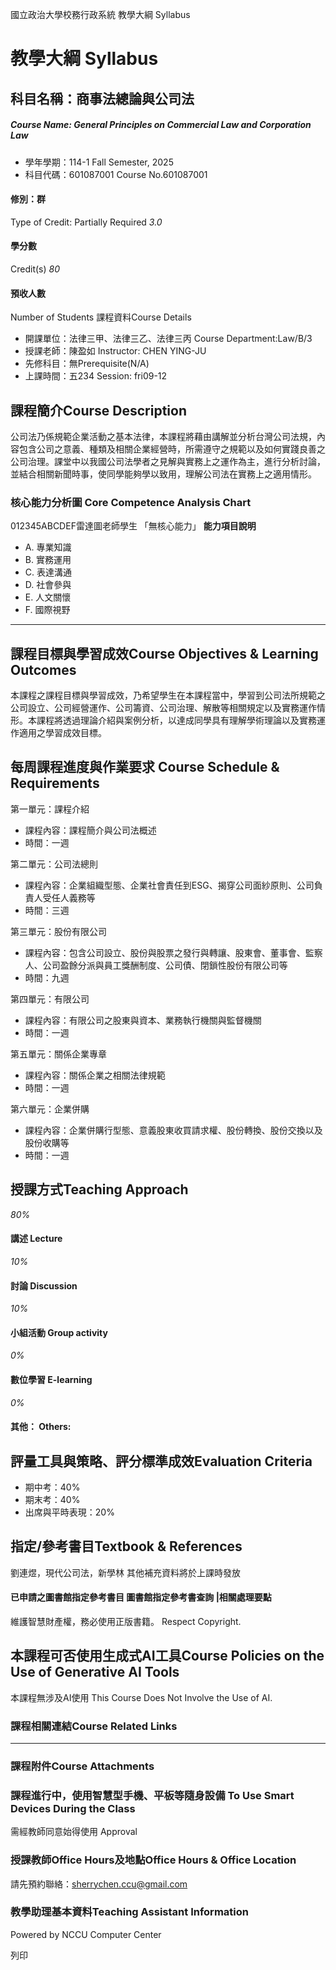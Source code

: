 國立政治大學校務行政系統 教學大綱 Syllabus
# 教學大綱 Syllabus
##  科目名稱：商事法總論與公司法
#####  Course Name: General Principles on Commercial Law and Corporation Law
  * 學年學期：114-1 Fall Semester, 2025 
  * 科目代碼：601087001 Course No.601087001


#### 修別：群
Type of Credit: Partially Required 
_3.0_
#### 學分數
Credit(s)
_80_
#### 預收人數
Number of Students
課程資料Course Details
  * 開課單位：法律三甲、法律三乙、法律三丙 Course Department:Law/B/3 
  * 授課老師：陳盈如 Instructor: CHEN YING-JU 
  * 先修科目：無Prerequisite(N/A)
  * 上課時間：五234 Session: fri09-12 


##  課程簡介Course Description
公司法乃係規範企業活動之基本法律，本課程將藉由講解並分析台灣公司法規，內容包含公司之意義、種類及相關企業經營時，所需遵守之規範以及如何實踐良善之公司治理。課堂中以我國公司法學者之見解與實務上之運作為主，進行分析討論，並結合相關新聞時事，使同學能夠學以致用，理解公司法在實務上之適用情形。
###  核心能力分析圖 Core Competence Analysis Chart
012345ABCDEF雷達圖老師學生
「無核心能力」 
**能力項目說明**
  * A. 專業知識
  * B. 實務運用
  * C. 表達溝通
  * D. 社會參與
  * E. 人文關懷
  * F. 國際視野


* * *
##  課程目標與學習成效Course Objectives & Learning Outcomes 
本課程之課程目標與學習成效，乃希望學生在本課程當中，學習到公司法所規範之公司設立、公司經營運作、公司籌資、公司治理、解散等相關規定以及實務運作情形。本課程將透過理論介紹與案例分析，以達成同學具有理解學術理論以及實務運作適用之學習成效目標。
##  每周課程進度與作業要求 Course Schedule & Requirements
第一單元：課程介紹
  * 課程內容：課程簡介與公司法概述
  * 時間：一週


第二單元：公司法總則
  * 課程內容：企業組織型態、企業社會責任到ESG、揭穿公司面紗原則、公司負責人受任人義務等
  * 時間：三週


第三單元：股份有限公司
  * 課程內容：包含公司設立、股份與股票之發行與轉讓、股東會、董事會、監察人、公司盈餘分派與員工獎酬制度、公司債、閉鎖性股份有限公司等
  * 時間：九週


第四單元：有限公司
  * 課程內容：有限公司之股東與資本、業務執行機關與監督機關
  * 時間：一週


第五單元：關係企業專章
  * 課程內容：關係企業之相關法律規範
  * 時間：一週


第六單元：企業併購
  * 課程內容：企業併購行型態、意義股東收買請求權、股份轉換、股份交換以及股份收購等
  * 時間：一週


##  授課方式Teaching Approach
_80%_
####  講述 Lecture
_10%_
####  討論 Discussion
_10%_
####  小組活動 Group activity
_0%_
####  數位學習 E-learning
_0%_
####  其他： Others:
##  評量工具與策略、評分標準成效Evaluation Criteria
  * 期中考：40%
  * 期末考：40%
  * 出席與平時表現：20%


##  指定/參考書目Textbook & References
劉連煜，現代公司法，新學林
其他補充資料將於上課時發放
####  已申請之圖書館指定參考書目  圖書館指定參考書查詢 |相關處理要點
維護智慧財產權，務必使用正版書籍。 Respect Copyright.
##  本課程可否使用生成式AI工具Course Policies on the Use of Generative AI Tools
本課程無涉及AI使用 This Course Does Not Involve the Use of AI.
###  課程相關連結Course Related Links
* * *
###  課程附件Course Attachments
###  課程進行中，使用智慧型手機、平板等隨身設備 To Use Smart Devices During the Class
需經教師同意始得使用  Approval
###  授課教師Office Hours及地點Office Hours & Office Location
請先預約聯絡：sherrychen.ccu@gmail.com
###  教學助理基本資料Teaching Assistant Information
Powered by NCCU Computer Center
  
列印

